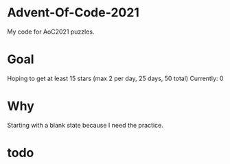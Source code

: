 # Advent-Of-Code-2021
My code for AoC2021 puzzles.

# Goal
Hoping to get at least 15 stars (max 2 per day, 25 days, 50 total)
Currently: 0

# Why
Starting with a blank state because I need the practice. 

# todo
